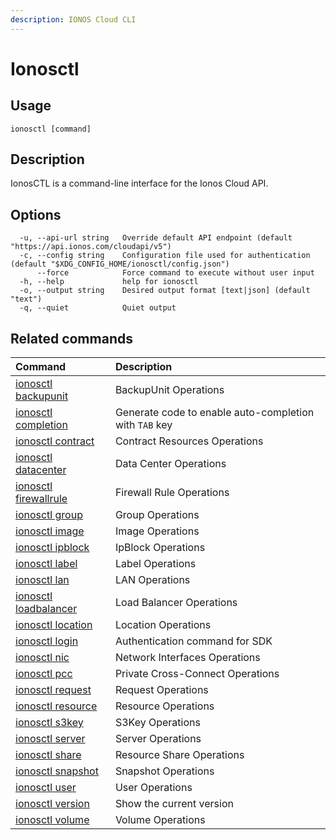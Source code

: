 ```yaml
---
description: IONOS Cloud CLI
---
```


# Ionosctl

## Usage

```text
ionosctl [command]
```

## Description

IonosCTL is a command-line interface for the Ionos Cloud API.

## Options

```text
  -u, --api-url string   Override default API endpoint (default "https://api.ionos.com/cloudapi/v5")
  -c, --config string    Configuration file used for authentication (default "$XDG_CONFIG_HOME/ionosctl/config.json")
      --force            Force command to execute without user input
  -h, --help             help for ionosctl
  -o, --output string    Desired output format [text|json] (default "text")
  -q, --quiet            Quiet output
```

## Related commands

| Command | Description |
| :--- | :--- |
| [ionosctl backupunit](backupunit/) | BackupUnit Operations |
| [ionosctl completion](completion/) | Generate code to enable auto-completion with `TAB` key |
| [ionosctl contract](contract/) | Contract Resources Operations |
| [ionosctl datacenter](datacenter/) | Data Center Operations |
| [ionosctl firewallrule](firewallrule/) | Firewall Rule Operations |
| [ionosctl group](group/) | Group Operations |
| [ionosctl image](image/) | Image Operations |
| [ionosctl ipblock](ipblock/) | IpBlock Operations |
| [ionosctl label](label/) | Label Operations |
| [ionosctl lan](lan/) | LAN Operations |
| [ionosctl loadbalancer](loadbalancer/) | Load Balancer Operations |
| [ionosctl location](location/) | Location Operations |
| [ionosctl login](login.md) | Authentication command for SDK |
| [ionosctl nic](nic/) | Network Interfaces Operations |
| [ionosctl pcc](pcc/) | Private Cross-Connect Operations |
| [ionosctl request](request/) | Request Operations |
| [ionosctl resource](resource/) | Resource Operations |
| [ionosctl s3key](s3key/) | S3Key Operations |
| [ionosctl server](server/) | Server Operations |
| [ionosctl share](share/) | Resource Share Operations |
| [ionosctl snapshot](snapshot/) | Snapshot Operations |
| [ionosctl user](user/) | User Operations |
| [ionosctl version](version.md) | Show the current version |
| [ionosctl volume](volume/) | Volume Operations |

